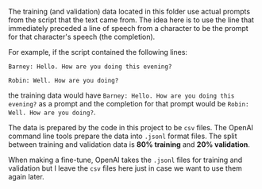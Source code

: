 The training (and validation) data located in this folder use actual prompts from the script that the text came from. The idea here is to use the line that immediately preceded a line of speech from a character to be the prompt for that character's speech (the completion).

For example, if the script contained the following lines:

`Barney: Hello. How are you doing this evening?`

`Robin: Well. How are you doing?`

the training data would have `Barney: Hello. How are you doing this evening?` as a prompt and the completion for that prompt would be `Robin: Well. How are you doing?`.

The data is prepared by the code in this project to be `csv` files. The OpenAI command line tools prepare the data into `.jsonl` format files. The split between training and validation data is **80% training** and **20% validation**.

When making a fine-tune, OpenAI takes the `.jsonl` files for training and validation but I leave the `csv` files here just in case we want to use them again later.